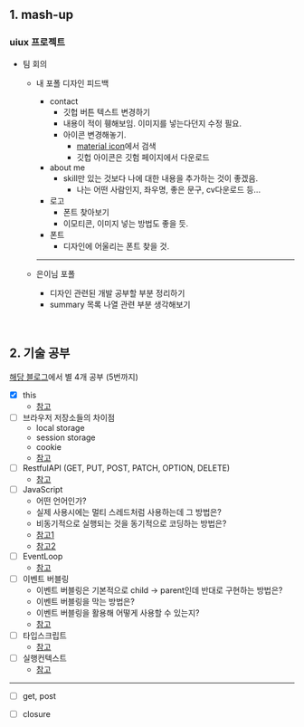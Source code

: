 ## 1. mash-up
### uiux 프로젝트
- 팀 회의
  - 내 포폴 디자인 피드백
    - contact
      - 깃헙 버튼 텍스트 변경하기
      - 내용이 적이 휑해보임. 이미지를 넣는다던지 수정 필요.
      - 아이콘 변경해놓기.
        - [material icon](https://material.io/resources/icons/?icon=visibility_off&style=outline)에서 검색
        - 깃헙 아이콘은 깃험 페이지에서 다운로드
    - about me
      - skill만 있는 것보다 나에 대한 내용을 추가하는 것이 좋겠음.
        - 나는 어떤 사람인지, 좌우명, 좋은 문구, cv다운로드 등...
    - 로고
      - 폰트 찾아보기
      - 이모티콘, 이미지 넣는 방법도 좋을 듯.
    - 폰트
      - 디자인에 어울리는 폰트 찾을 것.
    ***
    
  - 은이님 포폴
    - 디자인 관련된 개발 공부할 부분 정리하기
    - summary 목록 나열 관련 부분 생각해보기
  
  

<br/>

## 2. 기술 공부
[해당 블로그](https://realmojo.tistory.com/300)에서 별 4개 공부 (5번까지)
- [x] this
  - [참고](https://poiemaweb.com/js-this)
- [ ] 브라우저 저장소들의 차이점
  - local storage
  - session storage
  - cookie
  - [참고](https://velog.io/@ejchaid/localstorage-sessionstorage-cookie%EC%9D%98-%EC%B0%A8%EC%9D%B4%EC%A0%90)
- [ ] RestfulAPI (GET, PUT, POST, PATCH, OPTION, DELETE)
  - [참고](https://javaplant.tistory.com/18)
- [ ] JavaScript
  - 어떤 언어인가?
  - 실제 사용시에는 멀티 스레드처럼 사용하는데 그 방법은?
  - 비동기적으로 실행되는 것을 동기적으로 코딩하는 방법은?
  - [참고1](https://realmojo.tistory.com/109)
  - [참고2](https://boxfoxs.tistory.com/294)
- [ ] EventLoop
  - [참고](https://im-developer.tistory.com/113)
- [ ] 이벤트 버블링
  - 이벤트 버블링은 기본적으로 child -> parent인데 반대로 구현하는 방법은?
  - 이벤트 버블링을 막는 방법은?
  - 이벤트 버블링을 활용해 어떻게 사용할 수 있는지?
  - [참고](https://joshua1988.github.io/web-development/javascript/event-propagation-delegation/)
- [ ] 타입스크립트
  - [참고](https://hyunseob.github.io/2018/08/12/do-you-need-to-use-ts/)
- [ ] 실행컨텍스트
  - [참고](https://poiemaweb.com/js-execution-context)

***

- [ ] get, post
- [ ] closure


